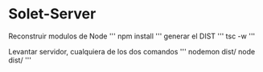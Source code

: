 

# Solet-Server

Reconstruir modulos de Node
'''
npm install
'''
generar el DIST
'''
tsc -w
'''

Levantar servidor, cualquiera de los dos comandos
'''
nodemon dist/
node dist/
'''
